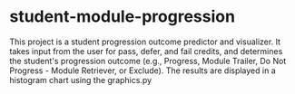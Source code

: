 # student-module-progression
This project is a student progression outcome predictor and visualizer. It takes input from the user for pass, defer, and fail credits, and determines the student's progression outcome (e.g., Progress, Module Trailer, Do Not Progress - Module Retriever, or Exclude). The results are displayed in a histogram chart using the graphics.py
